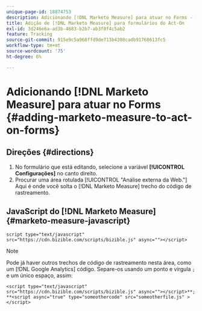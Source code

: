 ```yaml
---
unique-page-id: 18874753
description: Adicionando [!DNL Marketo Measure] para atuar no Forms - [!DNL Marketo Measure]
title: Adição de [!DNL Marketo Measure] para formulários do Act-On
exl-id: 3d246e6a-ad3b-4683-b2b7-ab3f0f4c5ab2
feature: Tracking
source-git-commit: 915e9c5a968ffd9de713b4308cadb91768613fc5
workflow-type: tm+mt
source-wordcount: '75'
ht-degree: 6%

---
```


# Adicionando [!DNL Marketo Measure] para atuar no Forms {#adding-marketo-measure-to-act-on-forms}

## Direções {#directions}

1. No formulário que está editando, selecione a variável **[!UICONTROL Configurações]** no canto direito.
1. Procurar uma área rotulada [!UICONTROL &quot;Análise externa da Web.&quot;] Aqui é onde você solta o [!DNL Marketo Measure] trecho do código de rastreamento.

## JavaScript do [!DNL Marketo Measure] {#marketo-measure-javascript}

`script type="text/javascript" src="https://cdn.bizible.com/scripts/bizible.js" async=""></script>`

>[!NOTE]
>
>Pode já haver outros trechos de código de rastreamento nesta área, como um [!DNL Google Analytics] código. Separe-os usando um ponto e vírgula `;` e um único espaço, assim:
>
>`<script type="text/javascript" src="https://cdn.bizible.com/scripts/bizible.js" async=""></script>**; **<script async="true" type="someothercode" src="someotherfile.js" ></script>`
